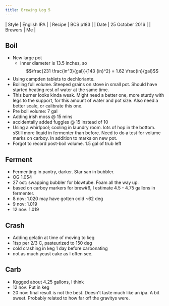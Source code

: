 ```yaml
---
title: Brewing Log 5
---
```


| Style | English IPA |
| Recipe | BCS p183 |
| Date | 25 October 2016 |
| Brewers | Me |

## Boil

* New large pot
  * inner diameter is 13.5 inches, so $$\frac{231 \frac{in^3}{gal}}{143 {in}^2} = 1.62  \frac{in}{gal}$$
* Using campden tablets to dechloriante.
* Boiling full volume. Steeped grains on stove in small pot. Should have started heating rest of water at the same time.
* This burner looks kinda weak. Might need a better one, more sturdy with legs to the support, for this amount of water and pot size. Also need a better scale, or calibrate this one.
* Pre boil volume: 7 gal
* Adding irish moss @ 15 mins
* accidentally added fuggles @ 15 instead of 10
* Using a whirlpool; cooling in laundry room. lots of hop in the bottom. sStill more liquid in fermenter than before. Need to do a test for volume marks on carboy. In addition to marks on new pot.
* Forgot to record post-boil volume. 1.5 gal of trub left

## Ferment

* Fermenting in pantry, darker. Star san in bubbler.
* OG 1.054
* 27 oct: swapping bubbler for blowtube. Foam all the way up.
* based on carboy markers for brew#6, I estimate 4.5 - 4.75 gallons in fermenter.
* 8 nov: 1.020 may have gotten cold ~62 deg
* 9 nov: 1.019
* 12 nov: 1.019

## Crash

* Adding gelatin at time of moving to keg
* 1tsp per 2/3 C, pasteurized to 150 deg
* cold crashing in keg 1 day before carbonating
* not as much yeast cake as I often see.

## Carb

* Kegged about 4.25 gallons, I think
* 12 nov: Put in keg
* 20 nov: final result is not the best. Doesn't taste much like an ipa. A bit sweet. Probably related to how far off the gravitys were.
